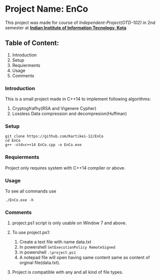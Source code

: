 # Project Name: EnCo

This project was made for course of *Independent-Project(OTD-102)* in 2nd semester at **[Indian Institute of Information Tecnology, Kota](http://www.iiitkota.ac.in/)**

## Table of Content:
1. Introduction
2. Setup
3. Requierments
4. Usage
5. Comments


### Introduction

This is a small project made in C++14 to implement following algorithms:
1. Cryptogfrafhy(RSA and Vigenere Cypher)
2. Lossless Data compression and decompresion(Huffman)

### Setup

    git clone https://github.com/Kartikei-12/EnCo
    cd EnCo
    g++ -std=c++14 EnCo.cpp -o EnCo.exe

### Requierments

Project only requires system with C++14 compiler or above.

### Usage

To see all commands use

    ./EnCo.exe -h

### Comments

1. project.ps1 script is only usable on Window 7 and above.

2. To use project.ps1:
    1. Create a text file with name data.txt
    2. In powershell `SetExecutionPolicy RemoteSigned`
    3. in powershell `.\project.ps1`
    4. A notepad file will open having same content same as content of orginal file(data.txt).

3. Project is compatible with any and all kind of file types.